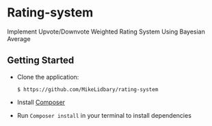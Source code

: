 # Rating-system
Implement Upvote/Downvote Weighted Rating System Using Bayesian Average

## Getting Started

* Clone the application:

      $ https://github.com/MikeLidbary/rating-system

- Install [Composer](https://getcomposer.org/doc/00-intro.md#installation-linux-unix-osx)

- Run ```Composer install``` in your terminal to install dependencies
 
 
